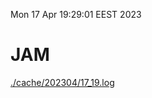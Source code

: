 Mon 17 Apr 19:29:01 EEST 2023
# JAM
<a href='./cache/202304/17_19.log'>./cache/202304/17_19.log</a>
